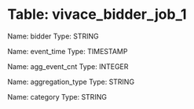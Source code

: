 Table: vivace_bidder_job_1
==========================

Name: bidder
Type: STRING

Name: event_time
Type: TIMESTAMP

Name: agg_event_cnt
Type: INTEGER

Name: aggregation_type
Type: STRING

Name: category
Type: STRING

